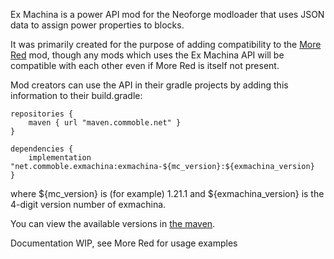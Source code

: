 Ex Machina is a power API mod for the Neoforge modloader that uses JSON data to assign power properties to blocks.

It was primarily created for the purpose of adding compatibility to the [More Red](https://github.com/Commoble/morered) mod,
though any mods which uses the Ex Machina API will be compatible with each other even if More Red is itself not present.

Mod creators can use the API in their gradle projects by adding this information to their build.gradle:

```
repositories {
	maven { url "maven.commoble.net" }
}

dependencies {
	implementation "net.commoble.exmachina:exmachina-${mc_version}:${exmachina_version}
}
```
where ${mc_version} is (for example) 1.21.1 and ${exmachina_version} is the 4-digit version number of exmachina.

You can view the available versions in [the maven](https://maven.commoble.net/net/commoble/exmachina/).

Documentation WIP, see More Red for usage examples
